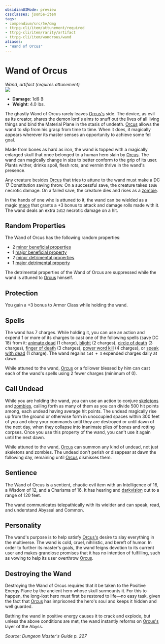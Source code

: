 ```yaml
---
obsidianUIMode: preview
cssclasses: json5e-item
tags:
- compendium/src/5e/dmg
- ttrpg-cli/item/attunement/required
- ttrpg-cli/item/rarity/artifact
- ttrpg-cli/item/wondrous/wand
aliases: 
- "Wand of Orcus"
---
```

# Wand of Orcus
*Wand, artifact (requires attunement)*  
![](/3-Mechanics/CLI/items/img/wand-of-orcus.webp#right)  

- **Damage**: 1d6 B
- **Weight**: 4.0 lbs.

The ghastly Wand of Orcus rarely leaves [Orcus's](/3-Mechanics/CLI/bestiary/npc/orcus-mpmm.md) side. The device, as evil as its creator, shares the demon lord's aims to snuff out the lives of all living things and bind the Material Plane in the stasis of undeath. [Orcus](/3-Mechanics/CLI/bestiary/npc/orcus-mpmm.md) allows the wand to slip from his grasp from time to time. When it does, it magically appears wherever its master senses an opportunity to achieve some fell goal.

Made from bones as hard as iron, the wand is topped with a magically enlarged skull that once belonged to a human hero slain by [Orcus](/3-Mechanics/CLI/bestiary/npc/orcus-mpmm.md). The wand can magically change in size to better conform to the grip of its user. Plants wither, drinks spoil, flesh rots, and vermin thrive in the wand's presence.

Any creature besides [Orcus](/3-Mechanics/CLI/bestiary/npc/orcus-mpmm.md) that tries to attune to the wand must make a DC 17 Constitution saving throw. On a successful save, the creature takes `10d6` necrotic damage. On a failed save, the creature dies and rises as a [zombie](/3-Mechanics/CLI/bestiary/undead/zombie.md).

In the hands of one who is attuned to it, the wand can be wielded as a magic [mace](/3-Mechanics/CLI/items/mace.md) that grants a +3 bonus to attack and damage rolls made with it. The wand deals an extra `2d12` necrotic damage on a hit.

## Random Properties

The Wand of Orcus has the following random properties:

- 2 [minor beneficial properties](/3-Mechanics/CLI/tables/artifact-properties-minor-beneficial-properties.md)  
- 1 [major beneficial property](/3-Mechanics/CLI/tables/artifact-properties-major-beneficial-properties.md)  
- 2 [minor detrimental properties](/3-Mechanics/CLI/tables/artifact-properties-minor-detrimental-properties.md)  
- 1 [major detrimental property](/3-Mechanics/CLI/tables/artifact-properties-major-detrimental-properties.md)  

The detrimental properties of the Wand of Orcus are suppressed while the wand is attuned to [Orcus](/3-Mechanics/CLI/bestiary/npc/orcus-mpmm.md) himself.

## Protection

You gain a +3 bonus to Armor Class while holding the wand.

## Spells

The wand has 7 charges. While holding it, you can use an action and expend 1 or more of its charges to cast one of the following spells (save DC 18) from it: [animate dead](/3-Mechanics/CLI/spells/animate-dead.md) (1 charge), [blight](/3-Mechanics/CLI/spells/blight.md) (2 charges), [circle of death](/3-Mechanics/CLI/spells/circle-of-death.md) (3 charges), [finger of death](/3-Mechanics/CLI/spells/finger-of-death.md) (3 charges), [power word kill](/3-Mechanics/CLI/spells/power-word-kill.md) (4 charges), or [speak with dead](/3-Mechanics/CLI/spells/speak-with-dead.md) (1 charge). The wand regains `1d4 + 3` expended charges daily at dawn.

While attuned to the wand, [Orcus](/3-Mechanics/CLI/bestiary/npc/orcus-mpmm.md) or a follower blessed by him can cast each of the wand's spells using 2 fewer charges (minimum of 0).

## Call Undead

While you are holding the wand, you can use an action to conjure [skeletons](/3-Mechanics/CLI/bestiary/undead/skeleton.md) and [zombies](/3-Mechanics/CLI/bestiary/undead/zombie.md), calling forth as many of them as you can divide 500 hit points among, each undead having average hit points. The undead magically rise up from the ground or otherwise form in unoccupied spaces within 300 feet of you and obey your commands until they are destroyed or until dawn of the next day, when they collapse into inanimate piles of bones and rotting corpses. Once you use this property of the wand, you can't use it again until the next dawn.

While attuned to the wand, [Orcus](/3-Mechanics/CLI/bestiary/npc/orcus-mpmm.md) can summon any kind of undead, not just skeletons and zombies. The undead don't perish or disappear at dawn the following day, remaining until [Orcus](/3-Mechanics/CLI/bestiary/npc/orcus-mpmm.md) dismisses them.

## Sentience

The Wand of Orcus is a sentient, chaotic evil item with an Intelligence of 16, a Wisdom of 12, and a Charisma of 16. It has hearing and [darkvision](/3-Mechanics/CLI/rules/senses.md#darkvision) out to a range of 120 feet.

The wand communicates telepathically with its wielder and can speak, read, and understand Abyssal and Common.

## Personality

The wand's purpose is to help satisfy [Orcus's](/3-Mechanics/CLI/bestiary/npc/orcus-mpmm.md) desire to slay everything in the multiverse. The wand is cold, cruel, nihilistic, and bereft of humor. In order to further its master's goals, the wand feigns devotion to its current user and makes grandiose promises that it has no intention of fulfilling, such as vowing to help its user overthrow [Orcus](/3-Mechanics/CLI/bestiary/npc/orcus-mpmm.md).

## Destroying the Wand

Destroying the Wand of Orcus requires that it be taken to the Positive Energy Plane by the ancient hero whose skull surmounts it. For this to happen, the long-lost hero must first be restored to life—no easy task, given the fact that [Orcus](/3-Mechanics/CLI/bestiary/npc/orcus-mpmm.md) has imprisoned the hero's soul and keeps it hidden and well guarded.

Bathing the wand in positive energy causes it to crack and explode, but unless the above conditions are met, the wand instantly reforms on [Orcus's](/3-Mechanics/CLI/bestiary/npc/orcus-mpmm.md) layer of the Abyss.

*Source: Dungeon Master's Guide p. 227*